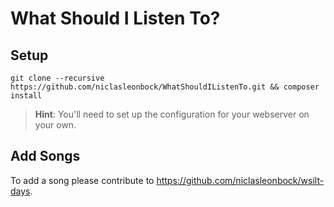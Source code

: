 # What Should I Listen To?

## Setup
```
git clone --recursive https://github.com/niclasleonbock/WhatShouldIListenTo.git && composer install
```

> **Hint**: You'll need to set up the configuration for your webserver on your own.

## Add Songs
To add a song please contribute to https://github.com/niclasleonbock/wsilt-days.
